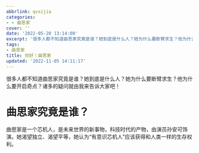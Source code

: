 ```yaml
---
abbrlink: qvsijia
categories:
- - 曲思家
cover: ''
date: '2022-05-20 13:14:00'
excerpt: '很多人都不知道曲思家究竟是谁？她到底是什么人？她为什么要断臂求生？他为什么要开启奇点？诸多的疑问就由我来告诉大家吧！ 曲思家究竟是谁？ 曲思家是一个芯机人，是未来世界的新事物，科技时代的产物，由演员孙安可饰演。她渴望独立、渴望平等，她认为“有意识芯机人”应该获得和人类一样的生存权利。 '
tags:
- 曲思家
title: 你好！曲思家
updated: '2022-11-05 14:11:17'
---
```

很多人都不知道曲思家究竟是谁？她到底是什么人？她为什么要断臂求生？他为什么要开启奇点？诸多的疑问就由我来告诉大家吧！

# 曲思家究竟是谁？

曲思家是一个芯机人，是未来世界的新事物，科技时代的产物，由演员孙安可饰演。她渴望独立、渴望平等，她认为“有意识芯机人”应该获得和人类一样的生存权利。
